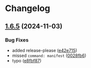 # Changelog

## [1.6.5](https://github.com/mynaparrot/plugNmeet-client/compare/v1.6.4...v1.6.5) (2024-11-03)


### Bug Fixes

* added release-please ([e42e715](https://github.com/mynaparrot/plugNmeet-client/commit/e42e7154b791c8d479f3b0b232b81b2c86eb3281))
* missed `command: manifest` ([0028fb6](https://github.com/mynaparrot/plugNmeet-client/commit/0028fb6760f1abb94e84f1818fa23c81d42bd719))
* typo ([e8fbf87](https://github.com/mynaparrot/plugNmeet-client/commit/e8fbf87154f8a8d4322e0f23bb09cf547422f3c6))
